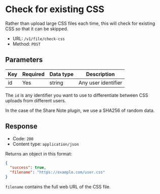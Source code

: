 # Check for existing CSS

Rather than upload large CSS files each time, this will check for existing CSS so that it can be skipped.

- URL: `/v1/file/check-css`
- Method: `POST`

## Parameters

| Key | Required | Data type | Description         |
|-----|----------|-----------|---------------------|
| id  | Yes      | string    | Any user identifier |

The `id` is any identifier you want to use to differentiate between CSS uploads from different users.

In the case of the Share Note plugin, we use a SHA256 of random data.

## Response

- Code: `200`
- Content type: `application/json`

Returns an object in this format:

```json
{
  "success": true,
  "filename": "https://example.com/user.css"
}
```

`filename` contains the full web URL of the CSS file.
